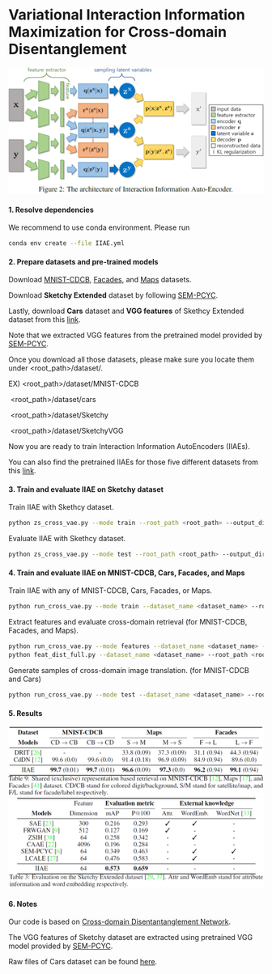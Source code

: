 # Variational Interaction Information Maximization for Cross-domain Disentanglement

<img src="imgs/IIAE.PNG" alt="IIAE" style="zoom:100%;" />



#### 1. Resolve dependencies

We recommend to use conda environment. Please run

```sh
conda env create --file IIAE.yml
```

#### 2. Prepare datasets and pre-trained models

Download [MNIST-CDCB](https://github.com/agonzgarc/cross-domain-disen), [Facades](https://github.com/phillipi/pix2pix), and [Maps](https://github.com/phillipi/pix2pix) datasets.

Download **Sketchy Extended** dataset by following [SEM-PCYC](https://github.com/AnjanDutta/sem-pcyc).

Lastly, download **Cars** dataset and  **VGG features** of Skethcy Extended dataset from this [link](http://doi.org/10.5281/zenodo.3890097).

Note that we extracted VGG features from the pretrained model provided by [SEM-PCYC](https://github.com/AnjanDutta/sem-pcyc).

Once you download all those datasets, please make sure you locate them under <root_path>/dataset/.

EX) <root_path>/dataset/MNIST-CDCB

​      <root_path>/dataset/cars

​      <root_path>/dataset/Sketchy

​      <root_path>/dataset/SketchyVGG

Now you are ready to train Interaction Information AutoEncoders (IIAEs).

You can also find the pretrained  IIAEs for those five different datasets from this [link](http://doi.org/10.5281/zenodo.3890097).

#### 3. Train and evaluate IIAE on Sketchy dataset

Train IIAE with Skethcy dataset.

```sh
python zs_cross_vae.py --mode train --root_path <root_path> --output_dir <root_path>/SUBMISSION/Sketchy
```

Evaluate IIAE with Skethcy dataset.

```sh
python zs_cross_vae.py --mode test --root_path <root_path> --output_dir <root_path>/SUBMISSION/Sketchy
```

#### 4. Train and evaluate IIAE on MNIST-CDCB, Cars, Facades, and Maps

Train IIAE with any of MNIST-CDCB, Cars, Facades, or Maps.

```sh
python run_cross_vae.py --mode train --dataset_name <dataset_name> --root_path <root_path> --output_dir <root_path>/SUBMISSION/<dataset_name>
```

Extract features and evaluate cross-domain retrieval (for MNIST-CDCB, Facades, and Maps).

```sh
python run_cross_vae.py --mode features --dataset_name <dataset_name> --root_path <root_path> --output_dir <root_path>/SUBMISSION/<dataset_name>
python feat_dist_full.py --dataset_name <dataset_name> --root_path <root_path> --output_dir <root_path>/SUBMISSION/<dataset_name>
```

Generate samples of cross-domain image translation. (for MNIST-CDCB and Cars)

```sh
python run_cross_vae.py --mode test --dataset_name <dataset_name> --root_path <root_path> --output_dir <root_path>/SUBMISSION/<dataset_name>
```



#### 5. Results

<img src="imgs/table1.PNG" alt="table1" style="zoom:100%;" />



<img src="imgs/table2.PNG" alt="table2" style="zoom:100%;" />



#### 6. Notes

Our code is based on [Cross-domain Disentantanglement Network](https://github.com/agonzgarc/cross-domain-disen).

The VGG features of Sketchy dataset are extracted using pretrained VGG model provided by [SEM-PCYC](https://github.com/AnjanDutta/sem-pcyc).

Raw files of Cars dataset can be found [here](http://www-personal.umich.edu/~reedscot/files/).

